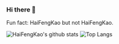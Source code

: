 ### Hi there 👋

Fun fact: HaiFengKao but not HaiFengKao.

![HaiFengKao's github stats](https://github-readme-stats.vercel.app/api?username=HaiFengKao&count_private=true&hide=issues)
![Top Langs](https://github-readme-stats.vercel.app/api/top-langs/?username=Jintin&layout=compact)
<!--
**Jintin/Jintin** is a ✨ _special_ ✨ repository because its `README.md` (this file) appears on your GitHub profile.

Here are some ideas to get you started:

- 🔭 I’m currently working on ...
- 🌱 I’m currently learning ...
- 👯 I’m looking to collaborate on ...
- 🤔 I’m looking for help with ...
- 💬 Ask me about ...
- 📫 How to reach me: ...
- 😄 Pronouns: ...
- ⚡ Fun fact: ...
-->
